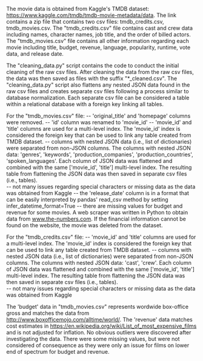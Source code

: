 The movie data is obtained from Kaggle's TMDB dataset: https://www.kaggle.com/tmdb/tmdb-movie-metadata/data. The link contains a zip file that contains two csv files: tmdb_credits.csv, tmdb_movies.csv.
The "tmdb_credits.csv" file contains cast and crew data including names, character names, job title, and the order of billed actors. The "tmdb_movies.csv" file contains all other information regarding each movie including title, budget, revenue, language, popularity, runtime, vote data, and release date. 

The "cleaning_data.py" script contains the code to conduct the initial cleaning of the raw csv files. After cleaning the data from the raw csv files, the data was then saved as files with the suffix "*_cleaned.csv". The "cleaning_data.py" script also flattens any nested JSON data found in the raw csv files and creates separate csv files following a process similar to database normalization. Each separate csv file can be considered a table within a relational database with a foreign key linking all tables.


For the "tmdb_movies.csv" file:
-- 'original_title' and 'homepage' columns were removed. 
-- 'id' column was renamed to 'movie_id'
-- 'movie_id' and 'title' columns are used for a multi-level index. The 'movie_id' index is considered the foreign key that can be used to link any table created from TMDB dataset.
-- columns with nested JSON data (i.e., list of dictionaries) were separated from non-JSON columns. The columns with nested JSON data: 'genres', 'keywords', 'production_companies', 'production_countries', 'spoken_languages'. Each column of JSON data was flattened and combined with the same ['movie_id', 'title'] multi-level index. The resulting table from flattening the JSON data was then saved in separate csv files (i.e., tables).  
-- not many issues regarding special characters or missing data as the data was obtained from Kaggle
-- the 'release_date' column is in a format that can be easily interpreted by pandas' read_csv method by setting infer_datetime_format=True
-- there are missing values for budget and revenue for some movies. A web scraper was written in Python to obtain data from www.the-numbers.com. If the financial information cannot be found on the website, the movie was deleted from the dataset.

For the "tmdb_credits.csv" file:
-- 'movie_id' and 'title' columns are used for a multi-level index. The 'movie_id' index is considered the foreign key that can be used to link any table created from TMDB dataset.
-- columns with nested JSON data (i.e., list of dictionaries) were separated from non-JSON columns. The columns with nested JSON data: 'cast', 'crew'. Each column of JSON data was flattened and combined with the same ['movie_id', 'title'] multi-level index. The resulting table from flattening the JSON data was then saved in separate csv files (i.e., tables).  
-- not many issues regarding special characters or missing data as the data was obtained from Kaggle


The 'budget' data in "tmdb_movies.csv" represents wordwide box-office gross and matches the data from http://www.boxofficemojo.com/alltime/world/.
The 'revenue' data matches cost estimates in https://en.wikipedia.org/wiki/List_of_most_expensive_films and is not adjusted for inflation.
No obvious outliers were discovered after investigating the data. There were some missing values, but were not considered of consequence as they were only an issue for films on lower end of spectrum for budget and revenue.
